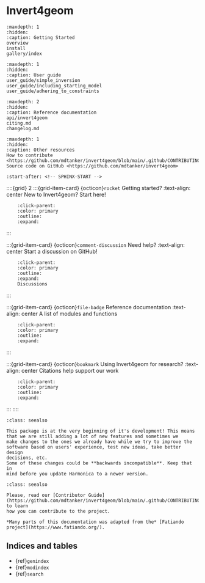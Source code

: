 # Invert4geom

```{toctree}
:maxdepth: 1
:hidden:
:caption: Getting Started
overview
install
gallery/index
```

```{toctree}
:maxdepth: 1
:hidden:
:caption: User guide
user_guide/simple_inversion
user_guide/including_starting_model
user_guide/adhering_to_constraints
```

```{toctree}
:maxdepth: 2
:hidden:
:caption: Reference documentation
api/invert4geom
citing.md
changelog.md
```

```{toctree}
:maxdepth: 1
:hidden:
:caption: Other resources
How to contribute <https://github.com/mdtanker/invert4geom/blob/main/.github/CONTRIBUTING.md>
Source code on GitHub <https://github.com/mdtanker/invert4geom>
```

```{include} ../README.md
:start-after: <!-- SPHINX-START -->
```


::::{grid} 2
:::{grid-item-card} {octicon}`rocket` Getting started?
:text-align: center
New to Invert4geom? Start here!
```{button-ref} overview
    :click-parent:
    :color: primary
    :outline:
    :expand:
```
:::

:::{grid-item-card} {octicon}`comment-discussion` Need help?
:text-align: center
Start a discussion on GitHub!
```{button-link} https://github.com/mdtanker/invert4geom/discussions
    :click-parent:
    :color: primary
    :outline:
    :expand:
    Discussions
```
:::

:::{grid-item-card} {octicon}`file-badge` Reference documentation
:text-align: center
A list of modules and functions
```{button-ref} api/invert4geom
    :click-parent:
    :color: primary
    :outline:
    :expand:
```
:::

:::{grid-item-card} {octicon}`bookmark` Using Invert4geom for research?
:text-align: center
Citations help support our work
```{button-ref} citing
    :click-parent:
    :color: primary
    :outline:
    :expand:
```
:::
::::


```{admonition} Early-stages of development
:class: seealso

This package is at the very beginning of it's development! This means that we are still adding a lot of new features and sometimes we
make changes to the ones we already have while we try to improve the
software based on users' experience, test new ideas, take better design
decisions, etc.
Some of these changes could be **backwards incompatible**. Keep that in
mind before you update Harmonica to a newer version.
```

```{admonition} How to contribute
:class: seealso

Please, read our [Contributor Guide](https://github.com/mdtanker/invert4geom/blob/main/.github/CONTRIBUTING.md) to learn
how you can contribute to the project.
```

```{note}
*Many parts of this documentation was adapted from the* [Fatiando project](https://www.fatiando.org/).
```

## Indices and tables

- {ref}`genindex`
- {ref}`modindex`
- {ref}`search`
